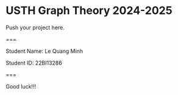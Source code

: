 # USTH Graph Theory 2024-2025

Push your project here.

===

Student Name: Le Quang Minh

Student ID: 22BI13286

===

Good luck!!!